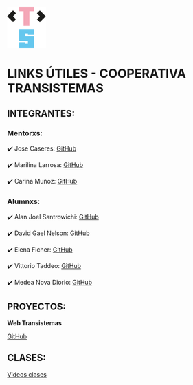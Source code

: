 ![LogoTransistemas](https://github.com/transistemas/apuntes/blob/master/archivos/logo-transistemas.svg)

# LINKS ÚTILES - COOPERATIVA TRANSISTEMAS 

## INTEGRANTES:

### Mentorxs:

 :heavy_check_mark: Jose Caseres: [GitHub](https://github.com/joseCaceres086) 

 :heavy_check_mark: Marilina Larrosa: [GitHub](https://github.com/caru08) 

 :heavy_check_mark: Carina Muñoz: [GitHub](https://github.com/caru08) 

### Alumnxs:

 :heavy_check_mark: Alan Joel Santrowichi: [GitHub](https://github.com/kidzdidntwakeup) 

 :heavy_check_mark: David Gael Nelson: [GitHub](https://github.com/davigan) 

 :heavy_check_mark: Elena Ficher: [GitHub](https://github.com/elenaficher) 	

 :heavy_check_mark: Vittorio Taddeo: [GitHub](https://github.com/DoubleT-DoubleD) 

 :heavy_check_mark: Medea Nova Diorio: [GitHub](https://github.com/medi4s) 	



## PROYECTOS:

**Web Transistemas**

 [GitHub](https://github.com/joseCaceres086/transistemas-web) 


## CLASES:

 [Videos clases](https://drive.google.com/drive/u/2/folders/15pamNDztdmsNXdCmJY9YdIqUfp4SXCE_) 




